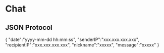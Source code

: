 # Chat

## JSON Protocol
{
"date":"yyyy-mm-dd hh:mm:ss",
"senderIP":"xxx.xxx.xxx.xxx",
"recipientIP":"xxx.xxx.xxx.xxx",
"nickname":"xxxxx",
"message":"xxxxx"
}
